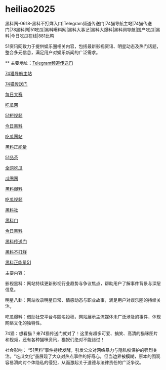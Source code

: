 # heiliao2025
黑料网-0618-黑料不打烊入口|Telegram频道传送门|74猫导航主站|74猫传送门|78黑料网|51吃瓜|黑料曝料网|黑料大事记|黑料大爆料|黑料网导航|国产吃瓜|黑料|今日吃瓜在线|881比鸭

51资讯网致力于提供娱乐圈相关内容，包括最新影视资讯、明星动态及热门话题，整合多元信息，满足用户对娱乐新闻的广泛需求。

** 主要地址：<a href="https://74mao.com/">Telegram频道传送门</a>

<a href="https://74mao.com/">74猫导航主站</a>

<a href="https://74mao.com/">74猫传送门</a>

<a href="https://pc1-26.pages.dev/">每日大赛</a>

<a href="https://cg1-39.pages.dev/">吃瓜网</a>

<a href="https://pc2-25.pages.dev/">51短视频</a>

<a href="https://pc10-24.pages.dev/">今日黑料</a>

<a href="https://cg1-27.pages.dev/">吃瓜网站</a>

<a href="https://cg8-12.pages.dev/">黑料正能量</a>

<a href="https://pc8-34.pages.dev/">51品茶</a>

<a href="https://cg4-21.pages.dev/">全网吃瓜</a>

<a href="https://cg6-21.pages.dev/">瓜圈网</a>

<a href="https://cg5-24.pages.dev/">黑料爆料</a>

<a href="https://cg9-07.pages.dev/">吃瓜视频</a>

<a href="https://heiliaoshedujia01.pages.dev/">黑料社</a>

<a href="https://heiliaoshedujia-1.pages.dev/">黑料门</a>

<a href="https://heiliaomendujia-1.pages.dev/">今日黑料</a>

<a href="https://heiliaochuansongmen-01.pages.dev/">黑料传送门</a>

<a href="https://heiliaobuda01.pages.dev/">黑料不打烊</a>

<a href="https://heiliaozhengneng.pages.dev/">黑料正能量51</a>

主要内容：

影视黑料：网站持续更新影视行业趋势与争议焦点，帮助用户了解事件背景与深层信息。

明星八卦：网站收录明星日常、情感动态与职业故事，满足用户对娱乐圈的持续关注。

吃瓜爆料：借助社交平台与匿名投稿，网站展示主流媒体未广泛涉及的事件，体现网络文化的独特性。

74猫：想看猫？来74猫传送门就对了！这里有超多可爱、搞笑、高清的猫咪图片和视频，还有各种猫咪资讯，猫奴们绝对不能错过！

社会影响：
“51黑料”事件持续发酵，引发公众对网络暴力与隐私权保护的强烈关注。“吃瓜文化”虽展现了大众对热点事件的好奇心，但当边界被模糊，原本的围观容易滑向对个体隐私的侵犯，从而激起关于道德与法律责任的广泛争议。
